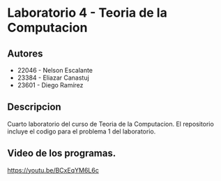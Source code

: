 # Laboratorio 4 - Teoria de la Computacion

## Autores
- 22046 - Nelson Escalante
- 23384 - Eliazar Canastuj
- 23601 - Diego Ramírez

## Descripcion
Cuarto laboratorio del curso de Teoria de la Computacion. 
El repositorio incluye el codigo para el problema 1 del laboratorio.


## Video de los programas.
https://youtu.be/BCxEqYM6L6c
